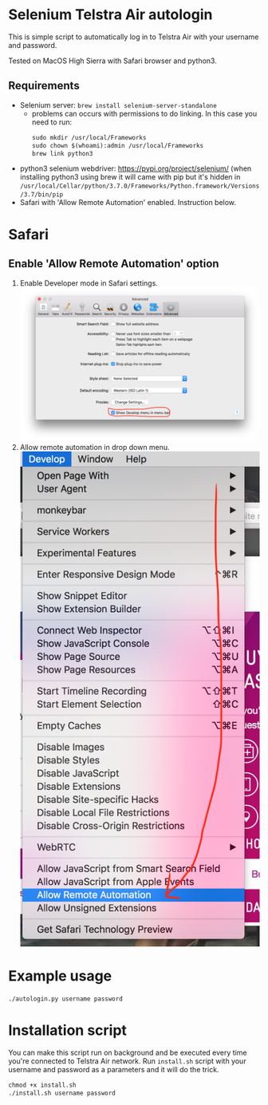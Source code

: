 # Selenium Telstra Air autologin
This is simple script to automatically log in to Telstra Air with your username and password.

Tested on MacOS High Sierra with Safari browser and python3.

## Requirements
- Selenium server: `brew install selenium-server-standalone`
  - problems can occurs with permissions to do linking. In this case you need to
    run:
    ```
    sudo mkdir /usr/local/Frameworks
    sudo chown $(whoami):admin /usr/local/Frameworks
    brew link python3
    ```
- python3 selenium webdriver: https://pypi.org/project/selenium/ (when
  installing python3 using brew it will came with pip but it's hidden in
  `/usr/local/Cellar/python/3.7.0/Frameworks/Python.framework/Versions/3.7/bin/pip`
- Safari with 'Allow Remote Automation' enabled. Instruction below.

# Safari

## Enable 'Allow Remote Automation' option

1. Enable Developer mode in Safari settings.
  ![Enable developer options](img/safari_enable_developer_options.png)
1. Allow remote automation in drop down menu.
  ![Enable developer options](img/safari_allow_remote_automation.png)

# Example usage
`./autologin.py username password`

# Installation script
You can make this script run on background and be executed every time you're
connected to Telstra Air network. Run `install.sh` script with your username and
password as a parameters and it will do the trick.

```
chmod +x install.sh
./install.sh username password
```
